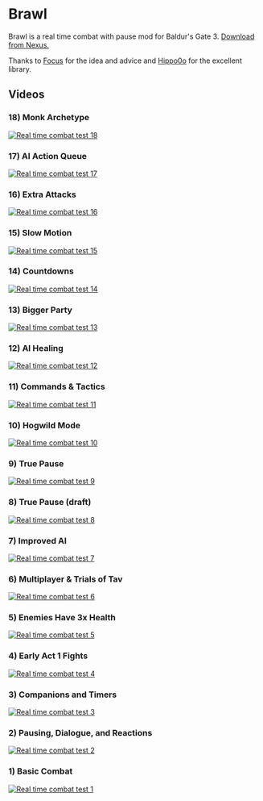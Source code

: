 # Brawl

Brawl is a real time combat with pause mod for Baldur's Gate 3.  [Download from Nexus.](https://www.nexusmods.com/baldursgate3/mods/12614/)

Thanks to [Focus](https://next.nexusmods.com/profile/FocusBG3) for the idea and advice and [Hippo0o](https://github.com/Hippo0o) for the excellent library.

## Videos

### 18) Monk Archetype

[![Real time combat test 18](https://img.youtube.com/vi/ogKuQur15qM/0.jpg)](https://www.youtube.com/watch?v=ogKuQur15qM)

### 17) AI Action Queue

[![Real time combat test 17](https://img.youtube.com/vi/YO_bgRg3P2E/0.jpg)](https://www.youtube.com/watch?v=YO_bgRg3P2E)

### 16) Extra Attacks

[![Real time combat test 16](https://img.youtube.com/vi/jjiP6YzO6r0/0.jpg)](https://www.youtube.com/watch?v=jjiP6YzO6r0)

### 15) Slow Motion

[![Real time combat test 15](https://img.youtube.com/vi/al1sRLiZ9_k/0.jpg)](https://www.youtube.com/watch?v=al1sRLiZ9_k)

### 14) Countdowns

[![Real time combat test 14](https://img.youtube.com/vi/rAzZcUtd0YQ/0.jpg)](https://www.youtube.com/watch?v=rAzZcUtd0YQ)

### 13) Bigger Party

[![Real time combat test 13](https://img.youtube.com/vi/Nu51F3QY6CY/0.jpg)](https://www.youtube.com/watch?v=Nu51F3QY6CY)

### 12) AI Healing

[![Real time combat test 12](https://img.youtube.com/vi/H_-c0xqzCxg/0.jpg)](https://www.youtube.com/watch?v=H_-c0xqzCxg)

### 11) Commands & Tactics

[![Real time combat test 11](https://img.youtube.com/vi/3CjowJxfX7E/0.jpg)](https://www.youtube.com/watch?v=3CjowJxfX7E)

### 10) Hogwild Mode

[![Real time combat test 10](https://img.youtube.com/vi/ceyBFM_o2Bo/0.jpg)](https://www.youtube.com/watch?v=ceyBFM_o2Bo)

### 9) True Pause

[![Real time combat test 9](https://img.youtube.com/vi/0nTcq8mUPYY/0.jpg)](https://www.youtube.com/watch?v=0nTcq8mUPYY)

### 8) True Pause (draft)

[![Real time combat test 8](https://img.youtube.com/vi/eExf2d7W4o4/0.jpg)](https://www.youtube.com/watch?v=eExf2d7W4o4)

### 7) Improved AI

[![Real time combat test 7](https://img.youtube.com/vi/zehZKax_CTE/0.jpg)](https://www.youtube.com/watch?v=zehZKax_CTE)

### 6) Multiplayer & Trials of Tav

[![Real time combat test 6](https://img.youtube.com/vi/rAbMkWfui-I/0.jpg)](https://www.youtube.com/watch?v=rAbMkWfui-I)

### 5) Enemies Have 3x Health

[![Real time combat test 5](https://img.youtube.com/vi/F76YCIRVWUg/0.jpg)](https://www.youtube.com/watch?v=F76YCIRVWUg)

### 4) Early Act 1 Fights

[![Real time combat test 4](https://img.youtube.com/vi/q3lnl3lcDXg/0.jpg)](https://www.youtube.com/watch?v=q3lnl3lcDXg)

### 3) Companions and Timers

[![Real time combat test 3](https://img.youtube.com/vi/C0FBQknd0mU/0.jpg)](https://www.youtube.com/watch?v=C0FBQknd0mU)

### 2) Pausing, Dialogue, and Reactions

[![Real time combat test 2](https://img.youtube.com/vi/ikxgAcxSv50/0.jpg)](https://www.youtube.com/watch?v=ikxgAcxSv50)

### 1) Basic Combat

[![Real time combat test 1](https://img.youtube.com/vi/nEBW4qIW28c/0.jpg)](https://www.youtube.com/watch?v=nEBW4qIW28c)

